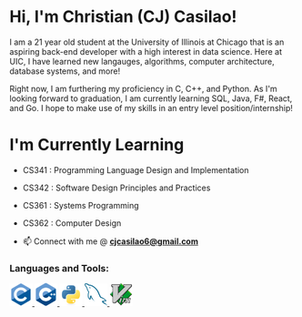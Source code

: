 # Hi, I'm Christian (CJ) Casilao!</h1>
I am a 21 year old student at the University of Illinois at Chicago that is an aspiring back-end developer with a high interest in data science. Here at UIC, I have learned new  langauges, algorithms, computer architecture, database systems, and more!

Right now, I am furthering my proficiency in C, C++, and Python. As I'm looking forward to graduation, I am currently learning SQL, Java, F#, React, and Go. 
I hope to make use of my skills in an entry level position/internship!


# I'm Currently Learning
 - CS341 : Programming Language Design and Implementation
 - CS342 : Software Design Principles and Practices
 - CS361 : Systems Programming
 - CS362 : Computer Design


- 📫 Connect with me @ **cjcasilao6@gmail.com**

<h3 align="left">Languages and Tools:</h3>
<p align="left">
    <a href="https://www.cprogramming.com/" target="_blank" rel="noreferrer">
    <img src="https://raw.githubusercontent.com/devicons/devicon/master/icons/c/c-original.svg" alt="c" width="40" height="40"/>
  </a>
  <a href="https://www.w3schools.com/cpp/" target="_blank" rel="noreferrer">
    <img src="https://raw.githubusercontent.com/devicons/devicon/master/icons/cplusplus/cplusplus-original.svg" alt="cplusplus" width="40" height="40"/>
  </a>
  <a href="https://www.python.org" target="_blank" rel="noreferrer">
    <img src="https://raw.githubusercontent.com/devicons/devicon/master/icons/python/python-original.svg" alt="python" width="40" height="40"/>
  </a>
  <a href="https://www.mysql.com/" target="_blank" rel="noreferrer">
    <img src="https://raw.githubusercontent.com/devicons/devicon/master/icons/mysql/mysql-original.svg" alt="mysql" width="40" height="40"/>
  </a>
    <a href="https://www.vim.org/" target="_blank" rel="noreferrer">
    <img src="https://raw.githubusercontent.com/devicons/devicon/master/icons/vim/vim-original.svg" alt="vim" width="40" height="40"/>
  </a>
</p>

